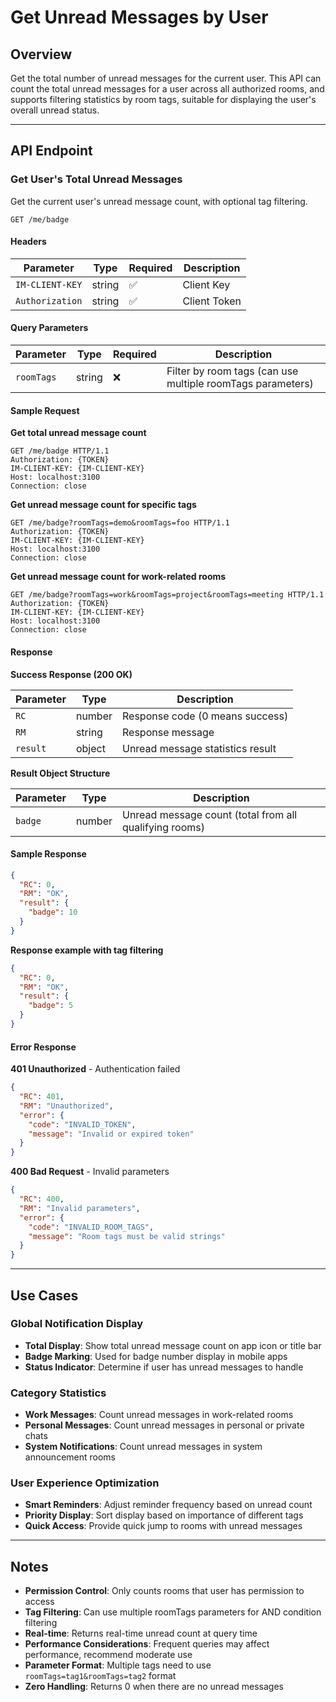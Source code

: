 # Get Unread Messages by User

## Overview

Get the total number of unread messages for the current user. This API can count the total unread messages for a user across all authorized rooms, and supports filtering statistics by room tags, suitable for displaying the user's overall unread status.

------

## API Endpoint

### Get User's Total Unread Messages

Get the current user's unread message count, with optional tag filtering.

```http
GET /me/badge
```

#### Headers

| Parameter       | Type   | Required | Description  |
| --------------- | ------ | -------- | ------------ |
| `IM-CLIENT-KEY` | string | ✅        | Client Key   |
| `Authorization` | string | ✅        | Client Token |

#### Query Parameters

| Parameter  | Type   | Required | Description                                                    |
| ---------- | ------ | -------- | -------------------------------------------------------------- |
| `roomTags` | string | ❌        | Filter by room tags (can use multiple roomTags parameters)    |

#### Sample Request

**Get total unread message count**

```http
GET /me/badge HTTP/1.1
Authorization: {TOKEN}
IM-CLIENT-KEY: {IM-CLIENT-KEY}
Host: localhost:3100
Connection: close
```

**Get unread message count for specific tags**

```http
GET /me/badge?roomTags=demo&roomTags=foo HTTP/1.1
Authorization: {TOKEN}
IM-CLIENT-KEY: {IM-CLIENT-KEY}
Host: localhost:3100
Connection: close
```

**Get unread message count for work-related rooms**

```http
GET /me/badge?roomTags=work&roomTags=project&roomTags=meeting HTTP/1.1
Authorization: {TOKEN}
IM-CLIENT-KEY: {IM-CLIENT-KEY}
Host: localhost:3100
Connection: close
```

#### Response

**Success Response (200 OK)**

| Parameter | Type   | Description                      |
| --------- | ------ | -------------------------------- |
| `RC`      | number | Response code (0 means success) |
| `RM`      | string | Response message                 |
| `result`  | object | Unread message statistics result |

**Result Object Structure**

| Parameter | Type   | Description                                           |
| --------- | ------ | ----------------------------------------------------- |
| `badge`   | number | Unread message count (total from all qualifying rooms) |

#### Sample Response

```json
{
  "RC": 0,
  "RM": "OK",
  "result": {
    "badge": 10
  }
}
```

**Response example with tag filtering**

```json
{
  "RC": 0,
  "RM": "OK", 
  "result": {
    "badge": 5
  }
}
```

#### Error Response

**401 Unauthorized** - Authentication failed

```json
{
  "RC": 401,
  "RM": "Unauthorized",
  "error": {
    "code": "INVALID_TOKEN",
    "message": "Invalid or expired token"
  }
}
```

**400 Bad Request** - Invalid parameters

```json
{
  "RC": 400,
  "RM": "Invalid parameters",
  "error": {
    "code": "INVALID_ROOM_TAGS",
    "message": "Room tags must be valid strings"
  }
}
```

------

## Use Cases

### Global Notification Display
- **Total Display**: Show total unread message count on app icon or title bar
- **Badge Marking**: Used for badge number display in mobile apps
- **Status Indicator**: Determine if user has unread messages to handle

### Category Statistics
- **Work Messages**: Count unread messages in work-related rooms
- **Personal Messages**: Count unread messages in personal or private chats
- **System Notifications**: Count unread messages in system announcement rooms

### User Experience Optimization
- **Smart Reminders**: Adjust reminder frequency based on unread count
- **Priority Display**: Sort display based on importance of different tags
- **Quick Access**: Provide quick jump to rooms with unread messages

------

## Notes

- **Permission Control**: Only counts rooms that user has permission to access
- **Tag Filtering**: Can use multiple roomTags parameters for AND condition filtering
- **Real-time**: Returns real-time unread count at query time
- **Performance Considerations**: Frequent queries may affect performance, recommend moderate use
- **Parameter Format**: Multiple tags need to use `roomTags=tag1&roomTags=tag2` format
- **Zero Handling**: Returns 0 when there are no unread messages